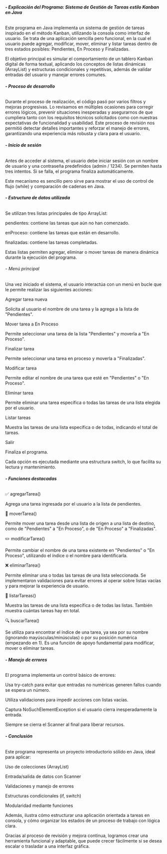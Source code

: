 ###### **- Explicación del Programa: Sistema de Gestión de Tareas estilo Kanban en Java**

Este programa en Java implementa un sistema de gestión de tareas inspirado en el método Kanban, utilizando la consola como interfaz de usuario. Se trata de una aplicación sencilla pero funcional, en la cual el usuario puede agregar, modificar, mover, eliminar y listar tareas dentro de tres estados posibles: Pendientes, En Proceso y Finalizadas.



El objetivo principal es simular el comportamiento de un tablero Kanban digital de forma textual, aplicando los conceptos de listas dinámicas (ArrayList) y estructuras condicionales y repetitivas, además de validar entradas del usuario y manejar errores comunes.



###### **- Proceso de desarrollo**

Durante el proceso de realización, el código pasó por varios filtros y mejoras progresivas. Lo revisamos en múltiples ocasiones para corregir errores lógicos, prevenir situaciones inesperadas y asegurarnos de que cumpliera tanto con los requisitos técnicos solicitados como con nuestras expectativas de funcionalidad y usabilidad. Este proceso de revisión nos permitió detectar detalles importantes y reforzar el manejo de errores, garantizando una experiencia más robusta y clara para el usuario.



###### **- Inicio de sesión**

Antes de acceder al sistema, el usuario debe iniciar sesión con un nombre de usuario y una contraseña predefinidos (admin / 1234). Se permiten hasta tres intentos. Si se falla, el programa finaliza automáticamente.



Este mecanismo es sencillo pero sirve para mostrar el uso de control de flujo (while) y comparación de cadenas en Java.



###### **- Estructura de datos utilizada**

Se utilizan tres listas principales de tipo ArrayList<String>:



pendientes: contiene las tareas que aún no han comenzado.



enProceso: contiene las tareas que están en desarrollo.



finalizadas: contiene las tareas completadas.



Estas listas permiten agregar, eliminar o mover tareas de manera dinámica durante la ejecución del programa.



###### \- Menú principal

Una vez iniciado el sistema, el usuario interactúa con un menú en bucle que le permite realizar las siguientes acciones:



Agregar tarea nueva

Solicita al usuario el nombre de una tarea y la agrega a la lista de "Pendientes".



Mover tarea a En Proceso

Permite seleccionar una tarea de la lista "Pendientes" y moverla a "En Proceso".



Finalizar tarea

Permite seleccionar una tarea en proceso y moverla a "Finalizadas".



Modificar tarea

Permite editar el nombre de una tarea que esté en "Pendientes" o "En Proceso".



Eliminar tarea

Permite eliminar una tarea específica o todas las tareas de una lista elegida por el usuario.



Listar tareas

Muestra las tareas de una lista específica o de todas, indicando el total de tareas.



Salir

Finaliza el programa.



Cada opción es ejecutada mediante una estructura switch, lo que facilita su lectura y mantenimiento.



###### **- Funciones destacadas**

✅ agregarTarea()

Agrega una tarea ingresada por el usuario a la lista de pendientes.



🔀 moverTarea()

Permite mover una tarea desde una lista de origen a una lista de destino, como de "Pendientes" a "En Proceso", o de "En Proceso" a "Finalizadas".



✏️ modificarTarea()

Permite cambiar el nombre de una tarea existente en "Pendientes" o "En Proceso", utilizando el índice o el nombre para identificarla.



❌ eliminarTarea()

Permite eliminar una o todas las tareas de una lista seleccionada. Se implementaron validaciones para evitar errores al operar sobre listas vacías y para mejorar la experiencia de usuario.



📃 listarTareas()

Muestra las tareas de una lista específica o de todas las listas. También muestra cuántas tareas hay en total.



🔍 buscarTarea()

Se utiliza para encontrar el índice de una tarea, ya sea por su nombre (ignorando mayúsculas/minúsculas) o por su posición numérica (empezando en 1). Es una función de apoyo fundamental para modificar, mover o eliminar tareas.



###### **- Manejo de errores**

El programa implementa un control básico de errores:



Usa try-catch para evitar que entradas no numéricas generen fallos cuando se espera un número.



Utiliza validaciones para impedir acciones con listas vacías.



Captura NoSuchElementException si el usuario cierra inesperadamente la entrada.



Siempre se cierra el Scanner al final para liberar recursos.



###### **- Conclusión**

Este programa representa un proyecto introductorio sólido en Java, ideal para aplicar:



Uso de colecciones (ArrayList)



Entrada/salida de datos con Scanner



Validaciones y manejo de errores



Estructuras condicionales (if, switch)



Modularidad mediante funciones



Además, ilustra cómo estructurar una aplicación orientada a tareas en consola, y cómo organizar los estados de un proceso de trabajo con lógica clara.

Gracias al proceso de revisión y mejora continua, logramos crear una herramienta funcional y adaptable, que puede crecer fácilmente si se desea escalar o trasladar a una interfaz gráfica.

